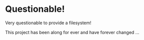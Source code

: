 # Questionable!

Very questionable to provide a filesystem!

This project has been along for ever and have forever changed ...